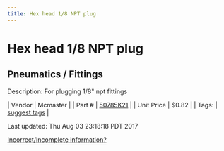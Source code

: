 ```yaml
---
title: Hex head 1/8 NPT plug
---
```


# Hex head 1/8 NPT plug
## Pneumatics / Fittings
Description: 	For plugging 1/8" npt fittings 

| Vendor | Mcmaster | 
| Part # | [50785K21](https://www.mcmaster.com/#50785K21) | 
| Unit Price | $0.82 | 
| Tags: | [suggest tags](https://docs.google.com/forms/d/e/1FAIpQLSeWyY8v3RgOty-MyWmh9U0iivNYN_molChYyS-0U-o-kOAv_g/viewform) | 

Last updated: Thu Aug 03 23:18:18 PDT 2017

 [Incorrect/Incomplete information?](https://docs.google.com/forms/d/e/1FAIpQLSeWyY8v3RgOty-MyWmh9U0iivNYN_molChYyS-0U-o-kOAv_g/viewform)